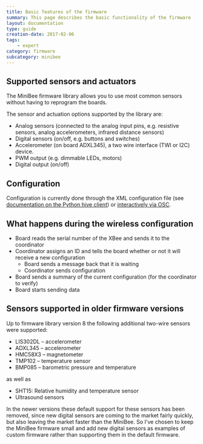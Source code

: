 ```yaml
---
title: Basic features of the firmware
summary: This page describes the basic functionality of the firmware
layout: documentation
type: guide
creation-date: 2017-02-06
tags: 
    - expert
category: firmware
subcategory: minibee
---
```



## Supported sensors and actuators

The MiniBee firmware library allows you to use most common sensors without having to reprogram the boards.

The sensor and actuation options supported by the library are:

  * Analog sensors (connected to the analog input pins, e.g. resistive sensors, analog accelerometers, infrared distance sensors)
  * Digital sensors (on/off, e.g. buttons and switches)
  * Accelerometer (on board ADXL345), a two wire interface (TWI or I2C) device.
  * PWM output (e.g. dimmable LEDs, motors)
  * Digital output (on/off)

## Configuration
    
Configuration is currently done through the XML configuration file (see [documentation on the Python hive client](http://127.0.0.1:4000/sensestage-v1/configuration-filecreating-a-configuration-file-for-pydonhive)) or [interactively via OSC](assigning-a-minibee-configuration-via-osc).

## What happens during the wireless configuration
    
* Board reads the serial number of the XBee and sends it to the coordinator
* Coordinator assigns an ID and tells the board whether or not it will receive a new configuration 
    * Board sends a message back that it is waiting
    * Coordinator sends configuration
* Board sends a summary of the current configuration (for the coordinator to verify)
* Board starts sending data



## Sensors supported in older firmware versions

Up to firmware library version 8 the following additional two-wire sensors were supported:

* LIS302DL &#8211; accelerometer
* ADXL345 &#8211; accelerometer
* HMC58X3 &#8211; magnetometer
* TMP102 &#8211; temperature sensor
* BMP085 &#8211; barometric pressure and temperature

as well as

* SHT15: Relative humidity and temperature sensor
* Ultrasound sensors

In the newer versions these default support for these sensors has been removed, since new digital sensors are coming to the market fairly quickly, but also leaving the market faster than the MiniBee. So I've chosen to keep the MiniBee firmware small and add new digital sensors as examples of custom firmware rather than supporting them in the default firmware.
